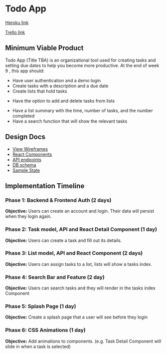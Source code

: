 # Todo App

[Heroku link][heroku]

[Trello link][trello]

[heroku]: https://todoprojectapp.herokuapp.com/
[trello]: https://trello.com/b/nMOAWGy9/todoapp-full-stack

## Minimum Viable Product

Todo App (Title TBA) is an organizational tool used for creating tasks and setting due dates to help you become more productive. At the end of week 9 , this app should:
* Have user authentication and a demo login
* Create tasks with a description and a due date
* Create lists that hold tasks
 + Have the option to add and delete tasks from lists
* Have a list summary with the time, number of tasks, and the number completed
* Have a search function that will show the relevant tasks

## Design Docs
* [View Wireframes][wireframes]
* [React Components][components]
* [API endpoints][api-endpoints]
* [DB schema][schema]
* [Sample State][sample-state]

[wireframes]: docs/wireframes
[components]: docs/component-hierarchy.md
[sample-state]: docs/sample-state.md
[api-endpoints]: docs/api-endpoints.md
[schema]: docs/schema.md

## Implementation Timeline

### Phase 1: Backend & Frontend Auth (2 days)
**Objective:** Users can create an account and login. Their data will persist when they login again.

### Phase 2: Task model, API and React Detail Component (1 day)
**Objective:** Users can create a task and fill out its details.

### Phase 3: List model, API and React Component (2 days)
**Objective:** Users can assign tasks to a list, lists will show a tasks index.

### Phase 4: Search Bar and Feature (2 day)
**Objective:** Users can search tasks and they will render in the tasks index Component

### Phase 5: Splash Page (1 day)
**Objective:** Create a splash page that a user will see before they login

### Phase 6: CSS Animations (1 day)
**Objective:** Add animations to components. (e.g. Task Detail Component will slide in when a task is selected)
